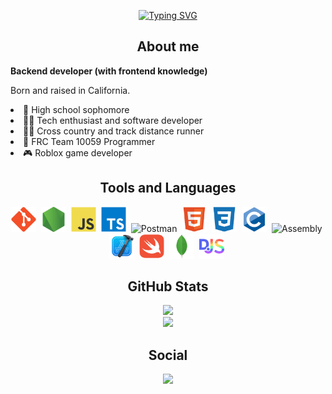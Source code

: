<p align="center"><a href="https://git.io/typing-svg"><img src="https://readme-typing-svg.demolab.com?font=Arial&weight=900&size=100&pause=1000&color=F75F22&center=true&vCenter=true&repeat=true&random=true&width=600&height=100&lines=aName2050" alt="Typing SVG" /></a></p>
<!-- <ul>
  <li>Creater of <a href="https://github.com/aname2050/compacter">Compacter</a></li>
  <li>Created a <a href="https://github.com/aname2050/typescript-neural-network">neural network</a></li>
  <li>Created an <a href="https://github.com/aname2050/aos">operating system</a></li>
  <li>Working on a <a href="https://github.com/aname2050/aos-web">web based OS</a></li>
  <li>Making the custom programming language <a href="https://github.com/aname2050/gigascript">GigaScript</a></li>
</ul> -->
<h2 align="center">About me</h2>
<p>
  <strong>Backend developer (with frontend knowledge)</strong> 
  <p></p>Born and raised in California.</p>
  <li>💪 High school sophomore</li>
  <li>👨‍💻 Tech enthusiast and software developer</li>
  <li>🏃‍♂️ Cross country and track distance runner</li>
  <li>🤖 FRC Team 10059 Programmer</li>
  <li>🎮 Roblox game developer</li>
</p>
<h2 align="center">Tools and Languages</h2>
<p align="center">
  <img src="https://github.com/devicons/devicon/blob/master/icons/git/git-original.svg" title="Git" **alt="Git" width="40" height="40"/>&nbsp;
  <img src="https://github.com/devicons/devicon/blob/master/icons/nodejs/nodejs-original.svg" title="NodeJS" alt="NodeJS" width="40" height="40"/>&nbsp;
  <img src="https://github.com/devicons/devicon/blob/master/icons/javascript/javascript-original.svg" title="JavaScript" alt="JavaScript" width="40" height="40"/>&nbsp;
  <img src="https://github.com/devicons/devicon/blob/master/icons/typescript/typescript-original.svg" title="TypeScript" alt="TypeScript" width="40" height="40"/>&nbsp;
  <img src="https://www.vectorlogo.zone/logos/getpostman/getpostman-icon.svg" title="Postman"  alt="Postman" width="40" height="40"/>&nbsp;
  <img src="https://github.com/devicons/devicon/blob/master/icons/html5/html5-original.svg" title="HTML5" alt="HTML" width="40" height="40"/>&nbsp;
  <img src="https://github.com/devicons/devicon/blob/master/icons/css3/css3-plain.svg"  title="CSS3" alt="CSS" width="40" height="40"/>&nbsp;
  <img src="https://github.com/devicons/devicon/blob/master/icons/c/c-original.svg"  title="C" alt="C" width="40" height="40"/>&nbsp;
  <img src="https://static.thenounproject.com/png/762420-200.png"  title="Assembly" alt="Assembly" width="40" height="40"/>&nbsp;
  <img src="https://github.com/devicons/devicon/blob/master/icons/xcode/xcode-original.svg"  title="Xcode" alt="Xcode" width="40" height="40"/>&nbsp;
  <img src="https://github.com/devicons/devicon/blob/master/icons/swift/swift-original.svg"  title="Swift" alt="Swift" width="40" height="40"/>&nbsp;
  <img src="https://github.com/devicons/devicon/blob/master/icons/mongodb/mongodb-original.svg"  title="MongoDB" alt="MongoDB" width="40" height="40"/>&nbsp;
  <img src="https://github.com/devicons/devicon/blob/master/icons/discordjs/discordjs-original.svg"  title="discord.js" alt="discord.js" width="40" height="40"/>&nbsp;
</p>
<h2 align="center">GitHub Stats</h2>
<div align="center"><a href="https://github.com/aName2050"><img src="https://github-readme-stats.vercel.app/api?username=aName2050&show_icons=true&theme=dark&rank_icon=github" /></a></div>
<div align="center"><a href="https://github.com/aName2050"><img src="https://github-readme-stats.vercel.app/api/top-langs/?username=aName2050&theme=dark&layout=pie" /></a></div>
<h2 align="center">Social</h2>
<div align="center"><a href="https://discord.com/users/733422078501322887"><img src="https://lanyard-profile-readme.vercel.app/api/733422078501322887"/></a></div>

